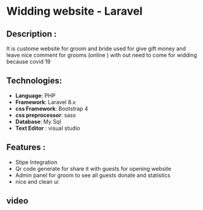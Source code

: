 # Widding website - Laravel 

## Description :
 It is custome website for groom and bride used for give gift money  and leave nice comment for grooms (online ) with out need to come for widding because covid 19 


## Technologies:
-  **Language**: PHP
-  **Framework**: Laravel 8.x
-  **css Framework**: Bootstrap 4
-  **css preprocessor**: sass
-  **Database**: My Sql
-  **Text Editor** : visual studio

## Features :
- Stipe Integration
- Qr code generate for share it with guests for opening website
- Admin panel for groom to see all guests donate and statistics
-  nice and clean ui

## video